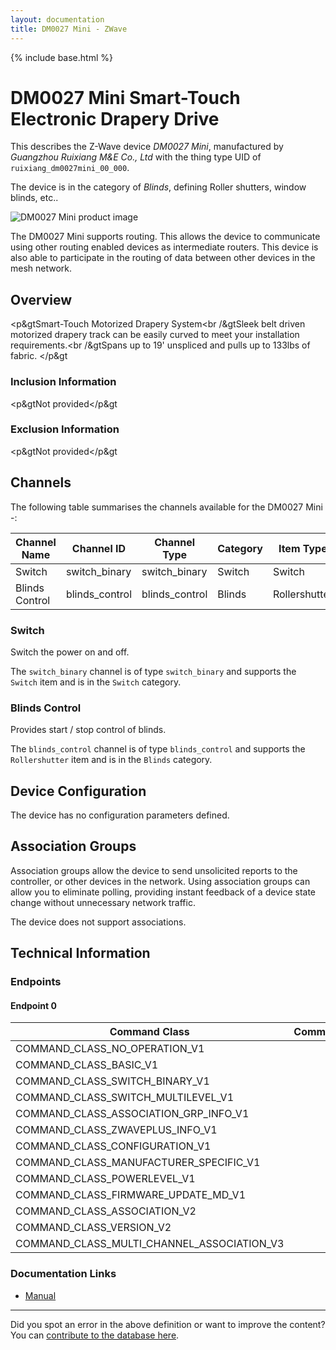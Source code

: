 ```yaml
---
layout: documentation
title: DM0027 Mini - ZWave
---
```


{% include base.html %}

# DM0027 Mini Smart-Touch Electronic Drapery Drive
This describes the Z-Wave device *DM0027 Mini*, manufactured by *Guangzhou Ruixiang M&E Co., Ltd* with the thing type UID of ```ruixiang_dm0027mini_00_000```.

The device is in the category of *Blinds*, defining Roller shutters, window blinds, etc..

![DM0027 Mini product image](https://opensmarthouse.org/zwavedatabase/1102/image/)


The DM0027 Mini supports routing. This allows the device to communicate using other routing enabled devices as intermediate routers.  This device is also able to participate in the routing of data between other devices in the mesh network.

## Overview

<p&gtSmart-Touch Motorized Drapery System<br /&gtSleek belt driven motorized drapery track can be easily curved to meet your installation requirements.<br /&gtSpans up to 19' unspliced and pulls up to 133lbs of fabric. </p&gt

### Inclusion Information

<p&gtNot provided</p&gt

### Exclusion Information

<p&gtNot provided</p&gt

## Channels

The following table summarises the channels available for the DM0027 Mini -:

| Channel Name | Channel ID | Channel Type | Category | Item Type |
|--------------|------------|--------------|----------|-----------|
| Switch | switch_binary | switch_binary | Switch | Switch | 
| Blinds Control | blinds_control | blinds_control | Blinds | Rollershutter | 

### Switch
Switch the power on and off.

The ```switch_binary``` channel is of type ```switch_binary``` and supports the ```Switch``` item and is in the ```Switch``` category.

### Blinds Control
Provides start / stop control of blinds.

The ```blinds_control``` channel is of type ```blinds_control``` and supports the ```Rollershutter``` item and is in the ```Blinds``` category.



## Device Configuration

The device has no configuration parameters defined.

## Association Groups

Association groups allow the device to send unsolicited reports to the controller, or other devices in the network. Using association groups can allow you to eliminate polling, providing instant feedback of a device state change without unnecessary network traffic.

The device does not support associations.
## Technical Information

### Endpoints

#### Endpoint 0

| Command Class | Comment |
|---------------|---------|
| COMMAND_CLASS_NO_OPERATION_V1| |
| COMMAND_CLASS_BASIC_V1| |
| COMMAND_CLASS_SWITCH_BINARY_V1| |
| COMMAND_CLASS_SWITCH_MULTILEVEL_V1| |
| COMMAND_CLASS_ASSOCIATION_GRP_INFO_V1| |
| COMMAND_CLASS_ZWAVEPLUS_INFO_V1| |
| COMMAND_CLASS_CONFIGURATION_V1| |
| COMMAND_CLASS_MANUFACTURER_SPECIFIC_V1| |
| COMMAND_CLASS_POWERLEVEL_V1| |
| COMMAND_CLASS_FIRMWARE_UPDATE_MD_V1| |
| COMMAND_CLASS_ASSOCIATION_V2| |
| COMMAND_CLASS_VERSION_V2| |
| COMMAND_CLASS_MULTI_CHANNEL_ASSOCIATION_V3| |

### Documentation Links

* [Manual](https://opensmarthouse.org/zwavedatabase/1102/Finesse.pdf)

---

Did you spot an error in the above definition or want to improve the content?
You can [contribute to the database here](https://opensmarthouse.org/zwavedatabase/1102).
